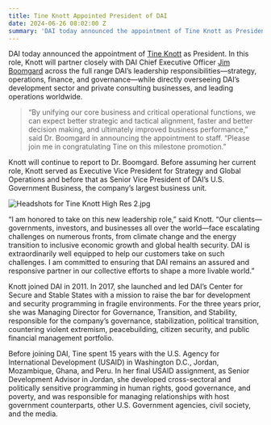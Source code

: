 ```yaml
---
title: Tine Knott Appointed President of DAI
date: 2024-06-26 08:02:00 Z
summary: 'DAI today announced the appointment of Tine Knott as President. '
---
```


DAI today announced the appointment of [Tine Knott](https://www.dai.com/who-we-are/our-team/tine-knott) as President. In this role, Knott will partner closely with DAI Chief Executive Officer [Jim Boomgard](https://www.dai.com/who-we-are/board/james-boomgard) across the full range DAI’s leadership responsibilities—strategy, operations, finance, and governance—while directly overseeing DAI’s development sector and private consulting businesses, and leading operations worldwide.

> “By unifying our core business and critical operational functions, we can expect better strategic and tactical alignment, faster and better decision making, and ultimately improved business performance,” said Dr. Boomgard in announcing the appointment to staff. “Please join me in congratulating Tine on this milestone promotion.”

Knott will continue to report to Dr. Boomgard.
Before assuming her current role, Knott served as Executive Vice President for Strategy and Global Operations and before that as Senior Vice President of DAI’s U.S. Government Business, the company’s largest business unit.

![Headshots for Tine Knott High Res 2.jpg](/uploads/Headshots%20for%20Tine%20Knott%20High%20Res%202.jpg)

“I am honored to take on this new leadership role,” said Knott. “Our clients—governments, investors, and businesses all over the world—face escalating challenges on numerous fronts, from climate change and the energy transition to inclusive economic growth and global health security. DAI is extraordinarily well equipped to help our customers take on such challenges. I am committed to ensuring that DAI remains an assured and responsive partner in our collective efforts to shape a more livable world.” 

Knott joined DAI in 2011. In 2017, she launched and led DAI’s Center for Secure and Stable States with a mission to raise the bar for development and security programming in fragile environments. For the three years prior, she was Managing Director for Governance, Transition, and Stability, responsible for the company’s governance, stabilization, political transition, countering violent extremism, peacebuilding, citizen security, and public financial management portfolio.

Before joining DAI, Tine spent 15 years with the U.S. Agency for International Development (USAID) in Washington D.C., Jordan, Mozambique, Ghana, and Peru. In her final USAID assignment, as Senior Development Advisor in Jordan, she developed cross-sectoral and politically sensitive programming in human rights, good governance, and poverty, and was responsible for managing relationships with host government counterparts, other U.S. Government agencies, civil society, and the media.